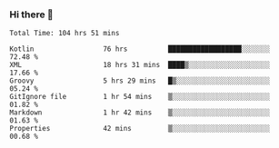 ### Hi there 👋

<!--START_SECTION:waka-->

```text
Total Time: 104 hrs 51 mins

Kotlin                 76 hrs          ██████████████████░░░░░░░   72.48 %
XML                    18 hrs 31 mins  ████▒░░░░░░░░░░░░░░░░░░░░   17.66 %
Groovy                 5 hrs 29 mins   █▒░░░░░░░░░░░░░░░░░░░░░░░   05.24 %
GitIgnore file         1 hr 54 mins    ▒░░░░░░░░░░░░░░░░░░░░░░░░   01.82 %
Markdown               1 hr 42 mins    ▒░░░░░░░░░░░░░░░░░░░░░░░░   01.63 %
Properties             42 mins         ▒░░░░░░░░░░░░░░░░░░░░░░░░   00.68 %
```

<!--END_SECTION:waka-->

<!--
**AndroidLion48/AndroidLion48** is a ✨ _special_ ✨ repository because its `README.md` (this file) appears on your GitHub profile.

Here are some ideas to get you started:

- 🔭 I’m currently working on becoming a full time professional software developer for Android Mobile Applications
- 🌱 I’m currently learning Kotlin, Jetpack Compose, and Android Studio.
- 👯 I’m looking to collaborate on Mobile Applications
- 🤔 I’m looking for help with career advancement.
- 💬 Ask me about my journey in entering the Software Development Industry
- 📫 How to reach me: Here
- 😄 Pronouns: Him
- ⚡ Fun fact: Something
-->
